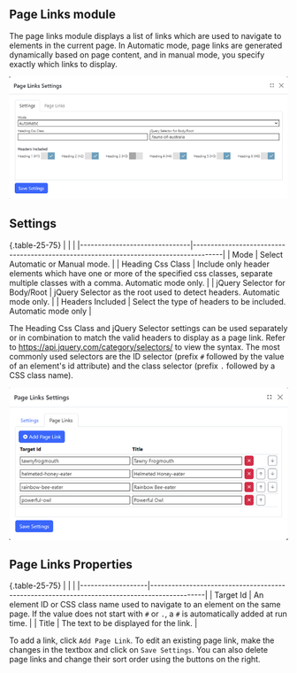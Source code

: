 ## Page Links module
The page links module displays a list of links which are used to navigate to elements in the current page.  In Automatic mode, page links
are generated dynamically based on page content, and in manual mode, you specify exactly which links to display.


![Settings](settings.png)

## Settings

{.table-25-75}
|                               |                                                                                      |
|-------------------------------|--------------------------------------------------------------------------------------|
| Mode                          | Select Automatic or Manual mode.  |
| Heading Css Class             | Include only header elements which have one or more of the specified css classes, separate multiple classes with a comma. Automatic mode only.  |
| jQuery Selector for Body/Root | jQuery Selector as the root used to detect headers. Automatic mode only.  |
| Headers Included              | Select the type of headers to be included.  Automatic mode only |

The Heading Css Class and jQuery Selector settings can be used separately or in combination to match the valid headers to display as a page link. 
Refer to https://api.jquery.com/category/selectors/ to view the syntax.  The most commonly used selectors are the ID selector (prefix `#` followed by the value of an element's id attribute)
and the class selector (prefix `.` followed by a CSS class name).


![Page Links](page-link-settings.png)

## Page Links Properties

{.table-25-75}
|                   |                                                                                             |
|-------------------|---------------------------------------------------------------------------------------------|
| Target Id         | An element ID or CSS class name used to navigate to an element on the same page. If the value does not start with `#` or `.`, a `#` is automatically added at run time.  |
| Title             | The text to be displayed for the link.  |

To add a link, click `Add Page Link`.  To edit an existing page link, make the changes in the textbox and click on `Save Settings`.  You can 
also delete page links and change their sort order using the buttons on the right.
